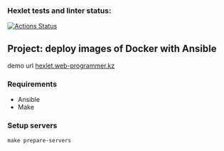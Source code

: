### Hexlet tests and linter status:
[![Actions Status](https://github.com/Alexander951/devops-for-programmers-project-76/actions/workflows/hexlet-check.yml/badge.svg)](https://github.com/Alexander951/devops-for-programmers-project-76/actions)


## Project: deploy images of Docker with Ansible

demo url [hexlet.web-programmer.kz](https://hexlet.web-programmer.kz)

### Requirements
* Ansible
* Make

### Setup servers
```
make prepare-servers
```
